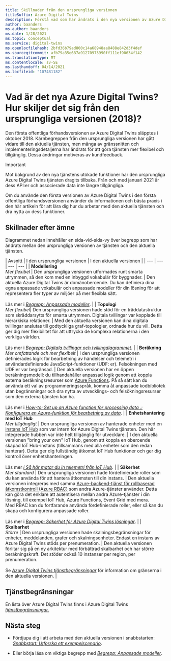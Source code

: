 ```yaml
---
title: Skillnader från den ursprungliga versionen
titleSuffix: Azure Digital Twins
description: Förstå vad som har ändrats i den nya versionen av Azure Digital Twins
author: baanders
ms.author: baanders
ms.date: 1/28/2021
ms.topic: conceptual
ms.service: digital-twins
ms.openlocfilehash: 2bfd36b79ad800c14a68948aa8488e842d3f4def
ms.sourcegitcommit: afb79a35e687a91270973990ff111ef90634f142
ms.translationtype: MT
ms.contentlocale: sv-SE
ms.lasthandoff: 04/14/2021
ms.locfileid: "107481182"
---
```

# <a name="what-is-the-new-azure-digital-twins-how-is-it-different-from-the-original-version-2018"></a>Vad är det nya Azure Digital Twins? Hur skiljer det sig från den ursprungliga versionen (2018)?

Den första offentliga förhandsversionen av Azure Digital Twins släpptes i oktober 2018. Kärnbegreppen från den ursprungliga versionen har gått vidare till den aktuella tjänsten, men många av gränssnitten och implementeringsdetaljerna har ändrats för att göra tjänsten mer flexibel och tillgänglig. Dessa ändringar motiveras av kundfeedback.

> [!IMPORTANT]
> Mot bakgrund av den nya tjänstens utökade funktioner har den ursprungliga Azure Digital Twins tjänsten dragits tillbaka. Från och med januari 2021 är dess API:er och associerade data inte längre tillgängliga.

Om du använde den första versionen av Azure Digital Twins i den första offentliga förhandsversionen använder du informationen och bästa praxis i den här artikeln för att lära dig hur du arbetar med den aktuella tjänsten och dra nytta av dess funktioner.

## <a name="differences-by-topic"></a>Skillnader efter ämne

Diagrammet nedan innehåller en sida-vid-sida-vy över begrepp som har ändrats mellan den ursprungliga versionen av tjänsten och den aktuella tjänsten.

| Avsnitt | I den ursprungliga versionen | I den aktuella versionen |
| --- | --- | --- | --- |
| **Modellering**<br>*Mer flexibel* | Den ursprungliga versionen utformades runt smarta utrymmen, så den kom med en inbyggd vokabulär för byggnader. | Den aktuella Azure Digital Twins är domänoberoende. Du kan definiera dina egna anpassade vokabulär och anpassade modeller för din lösning för att representera fler typer av miljöer på mer flexibla sätt.<br><br>Läs mer i [*Begrepp: Anpassade modeller*](concepts-models.md). |
| **Topologi**<br>*Mer flexibel*| Den ursprungliga versionen hade stöd för en träddatastruktur som skräddarsytts för smarta utrymmen. Digitala tvillingar var kopplade till hierarkiska relationer. | Med den aktuella versionen kan dina digitala tvillingar anslutas till godtyckliga graf-topologier, ordnade hur du vill. Detta ger dig mer flexibilitet för att uttrycka de komplexa relationerna i den verkliga världen.<br><br>Läs mer i [*Begrepp: Digitala tvillingar och tvillingdiagrammet*](concepts-twins-graph.md). |
| **Beräkning**<br>*Mer omfattande och mer flexibelt* | I den ursprungliga versionen definierades logik för bearbetning av händelser och telemetri i användardefinierade JavaScript-funktioner (UDF: er). Felsökningen med UDF:er var begränsad. | Den aktuella versionen har en öppen beräkningsmodell: du tillhandahåller anpassad logik genom att koppla externa beräkningsresurser som [Azure Functions](../azure-functions/functions-overview.md). På så sätt kan du använda ett val av programmeringsspråk, komma åt anpassade kodbibliotek utan begränsningar och dra nytta av utvecklings- och felsökningsresurser som den externa tjänsten kan ha.<br><br>Läs mer i [*How-to: Set up an Azure function for processing data .: Konfigurera en Azure-funktion för bearbetning av data*](how-to-create-azure-function.md). |
| **Enhetshantering med IoT Hub**<br>*Mer tillgängligt* | Den ursprungliga versionen av hanterade enheter med en [instans IoT Hub](../iot-hub/about-iot-hub.md) som var intern för Azure Digital Twins tjänsten. Den här integrerade hubben var inte helt tillgänglig för utvecklare. | I den aktuella versionen "bring your own" IoT Hub, genom att koppla en oberoende skapad IoT Hub-instans (tillsammans med alla enheter som den redan hanterar). Detta ger dig fullständig åtkomst IoT Hub funktioner och ger dig kontroll över enhetshanteringen.<br><br>Läs mer [*i Så här matar du in telemetri från IoT Hub*](how-to-ingest-iot-hub-data.md). |
| **Säkerhet**<br>*Mer standard* | Den ursprungliga versionen hade fördefinierade roller som du kan använda för att hantera åtkomsten till din instans. | Den aktuella versionen integreras med samma [Azure-backend-tjänst för rollbaserad åtkomstkontroll (Azure RBAC)](../role-based-access-control/overview.md) som andra Azure-tjänster använder. Detta kan göra det enklare att autentisera mellan andra Azure-tjänster i din lösning, till exempel IoT Hub, Azure Functions, Event Grid med mera.<br>Med RBAC kan du fortfarande använda fördefinierade roller, eller så kan du skapa och konfigurera anpassade roller.<br><br>Läs mer i [*Begrepp: Säkerhet för Azure Digital Twins lösningar*](concepts-security.md). |
| **Skalbarhet**<br>*Större* | Den ursprungliga versionen hade skalningsbegränsningar för enheter, meddelanden, grafer och skalningsenheter. Endast en instans av Azure Digital Twins stöds per prenumeration.  | Den aktuella versionen förlitar sig på en ny arkitektur med förbättrad skalbarhet och har större beräkningskraft. Det stöder också 10 instanser per region, per prenumeration.<br><br>Se [*Azure Digital Twins tjänstbegränsningar*](reference-service-limits.md) för information om gränserna i den aktuella versionen. |

## <a name="service-limits"></a>Tjänstbegränsningar

En lista över Azure Digital Twins finns i Azure Digital Twins [*tjänstbegränsningar.*](reference-service-limits.md)

## <a name="next-steps"></a>Nästa steg

* Fördjupa dig i att arbeta med den aktuella versionen i snabbstarten: [*Snabbstart: Utforska ett exempelscenario*](quickstart-azure-digital-twins-explorer.md).

* Eller börja läsa om viktiga begrepp med [*Begrepp: Anpassade modeller*](concepts-models.md).